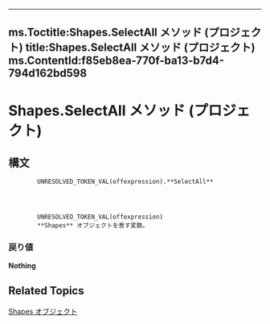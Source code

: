 
---
ms.Toctitle:Shapes.SelectAll メソッド (プロジェクト)
title:Shapes.SelectAll メソッド (プロジェクト)
ms.ContentId:f85eb8ea-770f-ba13-b7d4-794d162bd598
---
# Shapes.SelectAll メソッド (プロジェクト)





## 構文

            UNRESOLVED_TOKEN_VAL(offexpression).**SelectAll**




            UNRESOLVED_TOKEN_VAL(offexpression)
            **Shapes** オブジェクトを表す変数。

### 戻り値
**Nothing**





## Related Topics

[Shapes オブジェクト](6e42040c-dd5a-de4c-afa8-f9e33d1e5054.md)




